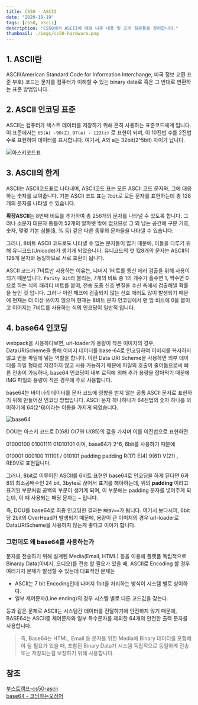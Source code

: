 ```yaml
---
title: CS50 - ASCII
date: "2020-10-19"
tags: [cs50, ascii]
description: "CS50에서 ASCII에 대해 나온 내용 및 꼬리 질문들을 정리합니다."
thumbnail: ./imgs/cs50-hardware.png
---
```


## 1. ASCII란

ASCII(American Standard Code for Information Interchange, 미국 정보 교환 표준 부호) 코드는 문자를 컴퓨터가 이해할 수 있는 binary data로 혹은 그 반대로 변환하는 표준 방법입니다.

## 2. ASCII 인코딩 표준

ASCII는 컴퓨터가 텍스트 데이터를 저장하기 위해 흔히 사용하는 표준코드체계 입니다. 이 표준에서는 `65(A) -90(Z)`, `97(a) - 122(z)` 로 표현이 되며, 이 10진법 수를 2진법 수로 표현하여 데이터를 표시합니다. 여기서, A와 a는 32bit(2^5bit) 차이가 납니다.

![아스키코드표](https://ww.namu.la/s/05acaba21abdca4ab79fdc7a1c604e2535b074bbe37a51181d89120499081e0d19000a106a7c96c99bebf82bc785f0e8ff45a98a32493cef61ba8722acef83474e4c89077ff56eb6ce83bcc59d07d19e65abb730004f43f1404d269c02a1ecdd)

## 3. ASCII의 한계

ASCII는 ASCII코드표로 나타내며, ASCII코드 표는 모든 ASCII 코드 문자와, 그에 대응하는 숫자를 보여줍니다. 기본 ASCII 코드 표는 `7bit`로 모든 문자를 표현하는데 총 128개의 문자를 나타낼 수 있습니다.

**확장ASCII**는 8번째 비트를 추가하여 총 256개의 문자를 나타낼 수 있도록 합니다. 그러나 소문자 대문자 통틀어 52개의 알파벳 밖에 없으므로 그 외 남는 공간에 구분 기호, 숫자, 몇몇 기본 심볼(\$, % 등) 같은 다른 종류의 문자들을 나타낼 수 있습니다.

그러나, 8비트 ASCII 코드로도 나타낼 수 없는 문자들이 많기 때문에, 이들을 다루기 위해 유니코드(Unicode)가 생기게 되었습니다. 유니코드의 첫 128개의 문자는 ASCII의 128개 문자와 동일하므로 서로 호환이 됩니다.

ASCII 코드가 7비트만 사용하는 이유는, 나머지 1비트를 통신 에러 검출을 위해 사용이 되기 때문입니다. `Parity Bit`라 불리는, 7개의 비트 중 1의 개수가 홀수면 1, 짝수면 0으로 하는 식의 패리티 비트를 붙여, 전송 도중 신호 변질을 수신 측에서 검출해낼 확률을 높인 것 입니다. 그러나 이런 체크에 검출되지 않는 신호 에러도 많이 발생되기 때문에 현재는 더 이상 쓰이지 않으며 현재는 8비트 문자 인코딩에서 맨 앞 비트에 0을 붙이고 이어지는 7비트를 사용하는 식의 인코딩이 일반적 입니다.

## 4. base64 인코딩

webpack을 사용하다보면, url-loader가 용량이 작은 이미지의 경우, DataURIScheme을 통해 이미지 데이터를 base-64로 인코딩하여 이미지를 복사하지 않고 번들 파일에 넣는 역할을 합니다. 이런 Data URI Scheme을 사용하면 외부 데이터를 파일 형태로 저장하지 않고 사용 가능하기 때문에 파일의 호출이 줄어듦으로써 빠른 전송이 가능하나, base64 인코딩이 내부 로직에 의해 추가 용량을 잡아먹기 때문에 IMG 파일의 용량이 작은 경우에 주로 사용합니다.

base64는 바이너리 데이터를 문자 코드에 영향을 받지 않는 공통 ASCII 문자로 표현하기 위해 만들어진 인코딩 방법입니다. ASCII 문자 하나하나가 64진법의 숫자 하나를 의미하기에 64(2^6)이라는 이름을 가지게 되었습니다.

![base64](https://cdn-images-1.medium.com/max/1600/1*jU2iAYGT1FuHN597AiIMuw.png)

DOU는 아스키 코드로 D(68) O(79) U(85)의 값을 가지며 이를 이진법으로 표현하면

01000100 01001111 01010101 이며, base64가 2^6, 6bit를 사용하기 때문에

010001 000100 111101 / 010101 padding padding
R(17) E(4) 9(61) V(21) , RE9V로 표현됩니다.

그러나, 8bit로 이루어진 ASCII를 6비트 표현인 base64로 인코딩을 하게 된다면 6과 8의 최소공배수인 24 bit, 3byte로 끊어서 표기를 해야하는데, 위의 **padding** 이라고 표기된 부분처럼 공백의 부분이 생기게 되며, 이 부분에는 padding 문자를 넣어주게 되는데, 이 때 사용되는 패딩 문자는 `=` 입니다.

즉, DOU를 base64로 최종 인코딩한 결과는 `RE9V==`가 됩니다. 여기서 보다시피, 6bit당 2bit의 OverHead가 발생되기 때문에, 용량이 큰 이미지의 경우 url-loader로 DataURIScheme을 사용하지 않는게 좋다고 이야기 합니다.

### 그런데도 왜 base64를 사용하는가

문자를 전송하기 위해 설계된 Media(Email, HTML) 등을 이용해 플랫폼 독립적으로 Binaray Data(이미지, 오디오)를 전송 할 필요가 있을 때, ASCII로 Encoding 할 경우 여러가지 문제가 발생할 수 있는데 대표적인 문제는

- ASCII는 7 bit Encoding인데 나머지 1bit을 처리하는 방식이 시스템 별로 상이하다.
- 일부 제어문자(Line ending)의 경우 시스템 별로 다른 코드값을 갖는다.

등과 같은 문제로 ASCII는 시스템간 데이터를 전달하기에 안전하지 않기 때문에, BASE64는 ASCII중 제어문자와 일부 특수문자를 제외한 64개의 안전한 출력 문자를 사용합니다.

> 즉, Base64는 HTML, Email 등 문자를 위한 Media에 Binary 데이터를 포함해야 될 필요가 있을 때, 포함된 Binary Data가 시스템 독립적으로 동일하게 전송 또는 저장되는걸 보장하기 위해 사용합니다.

## 참조

[부스트캠프-cs50-ascii](https://www.edwith.org/cs50/lecture/22807/)  
[base64 - 코딩하는오징어](https://effectivesquid.tistory.com/entry/Base64-%EC%9D%B8%EC%BD%94%EB%94%A9%EC%9D%B4%EB%9E%80)
